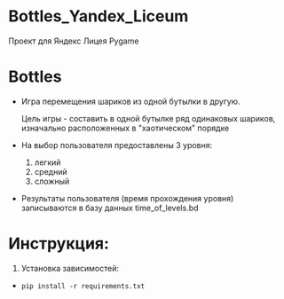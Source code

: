 # Bottles_Yandex_Liceum

Проект для Яндекс Лицея Pygame

# Bottles

- Игра перемещения шариков из одной бутылки в другую.

  Цель игры - составить в одной бутылке ряд одинаковых шариков,
  изначально расположенных в "хаотическом" порядке

- На выбор пользователя предоставлены 3 уровня:
  1. легкий
  2. средний
  3. сложный

- Результаты пользователя (время прохождения уровня) записываются в базу данных time_of_levels.bd

# Инструкция:

1. Установка зависимостей:
- `pip install -r requirements.txt`